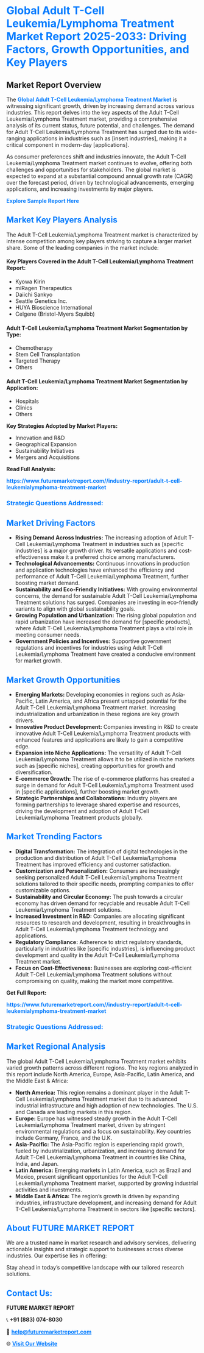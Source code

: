 <h1 style="color: #007BFF;">Global Adult T-Cell Leukemia/Lymphoma Treatment Market Report 2025-2033: Driving Factors, Growth Opportunities, and Key Players</h1>

<section id="overview">
<h2>Market Report Overview</h2>
<p>The <a href="https://www.futuremarketreport.com//industry-report/adult-t-cell-leukemialymphoma-treatment-market" style="color: #007BFF; text-decoration: none;"><strong>Global Adult T-Cell Leukemia/Lymphoma Treatment Market</strong></a> is witnessing significant growth, driven by increasing demand across various industries. This report delves into the key aspects of the Adult T-Cell Leukemia/Lymphoma Treatment market, providing a comprehensive analysis of its current status, future potential, and challenges. The demand for Adult T-Cell Leukemia/Lymphoma Treatment has surged due to its wide-ranging applications in industries such as [insert industries], making it a critical component in modern-day [applications].</p>
<p>As consumer preferences shift and industries innovate, the Adult T-Cell Leukemia/Lymphoma Treatment market continues to evolve, offering both challenges and opportunities for stakeholders. The global market is expected to expand at a substantial compound annual growth rate (CAGR) over the forecast period, driven by technological advancements, emerging applications, and increasing investments by major players.</p>
</section>

<section id="overview">
<p><a href="https://www.futuremarketreport.com//request-sample/reportId=79998" style="color: #007BFF; text-decoration: none;"><strong>Explore Sample Report Here</strong></a></p>
</section>

<section id="key-players">
<h2 style="color: #007BFF;">Market Key Players Analysis</h2>
<p>The Adult T-Cell Leukemia/Lymphoma Treatment market is characterized by intense competition among key players striving to capture a larger market share. Some of the leading companies in the market include:</p>
<h4>Key Players Covered in the Adult T-Cell Leukemia/Lymphoma Treatment Report:</h4>
<ul><li>Kyowa Kirin</li><li>miRagen Therapeutics</li><li>Daiichi Sankyo</li><li>Seattle Genetics Inc.</li><li>HUYA Bioscience International</li><li>Celgene (Bristol-Myers Squibb)</li></ul>
<h4>Adult T-Cell Leukemia/Lymphoma Treatment Market Segmentation by Type:</h4>
<ul><li>Chemotherapy</li><li>Stem Cell Transplantation</li><li>Targeted Therapy</li><li>Others</li></ul>

<h4>Adult T-Cell Leukemia/Lymphoma Treatment Market Segmentation by Application:</h4>
<ul><li>Hospitals</li><li>Clinics</li><li>Others</li></ul>
<p><strong>Key Strategies Adopted by Market Players:</strong></p>
<ul>
<li>Innovation and R&D</li>
<li>Geographical Expansion</li>
<li>Sustainability Initiatives</li>
<li>Mergers and Acquisitions</li>
</ul>
</section>

<section>
<p><strong>Read Full Analysis: </strong></p><a href="https://www.futuremarketreport.com//industry-report/adult-t-cell-leukemialymphoma-treatment-market" style="color: #007BFF; text-decoration: none;"><strong>https://www.futuremarketreport.com//industry-report/adult-t-cell-leukemialymphoma-treatment-market</strong></a>
<h3 style="color: #007BFF;">Strategic Questions Addressed:</h3>
</section>

<section id="driving-factors">
<h2 style="color: #007BFF;">Market Driving Factors</h2>
<ul>
<li><strong>Rising Demand Across Industries:</strong> The increasing adoption of Adult T-Cell Leukemia/Lymphoma Treatment in industries such as [specific industries] is a major growth driver. Its versatile applications and cost-effectiveness make it a preferred choice among manufacturers.</li>
<li><strong>Technological Advancements:</strong> Continuous innovations in production and application technologies have enhanced the efficiency and performance of Adult T-Cell Leukemia/Lymphoma Treatment, further boosting market demand.</li>
<li><strong>Sustainability and Eco-Friendly Initiatives:</strong> With growing environmental concerns, the demand for sustainable Adult T-Cell Leukemia/Lymphoma Treatment solutions has surged. Companies are investing in eco-friendly variants to align with global sustainability goals.</li>
<li><strong>Growing Population and Urbanization:</strong> The rising global population and rapid urbanization have increased the demand for [specific products], where Adult T-Cell Leukemia/Lymphoma Treatment plays a vital role in meeting consumer needs.</li>
<li><strong>Government Policies and Incentives:</strong> Supportive government regulations and incentives for industries using Adult T-Cell Leukemia/Lymphoma Treatment have created a conducive environment for market growth.</li>
</ul>
</section>

<section id="growth-opportunities">
<h2 style="color: #007BFF;">Market Growth Opportunities</h2>
<ul>
<li><strong>Emerging Markets:</strong> Developing economies in regions such as Asia-Pacific, Latin America, and Africa present untapped potential for the Adult T-Cell Leukemia/Lymphoma Treatment market. Increasing industrialization and urbanization in these regions are key growth drivers.</li>
<li><strong>Innovative Product Development:</strong> Companies investing in R&D to create innovative Adult T-Cell Leukemia/Lymphoma Treatment products with enhanced features and applications are likely to gain a competitive edge.</li>
<li><strong>Expansion into Niche Applications:</strong> The versatility of Adult T-Cell Leukemia/Lymphoma Treatment allows it to be utilized in niche markets such as [specific niches], creating opportunities for growth and diversification.</li>
<li><strong>E-commerce Growth:</strong> The rise of e-commerce platforms has created a surge in demand for Adult T-Cell Leukemia/Lymphoma Treatment used in [specific applications], further boosting market growth.</li>
<li><strong>Strategic Partnerships and Collaborations:</strong> Industry players are forming partnerships to leverage shared expertise and resources, driving the development and adoption of Adult T-Cell Leukemia/Lymphoma Treatment products globally.</li>
</ul>
</section>

<section id="trending-factors">
<h2 style="color: #007BFF;">Market Trending Factors</h2>
<ul>
<li><strong>Digital Transformation:</strong> The integration of digital technologies in the production and distribution of Adult T-Cell Leukemia/Lymphoma Treatment has improved efficiency and customer satisfaction.</li>
<li><strong>Customization and Personalization:</strong> Consumers are increasingly seeking personalized Adult T-Cell Leukemia/Lymphoma Treatment solutions tailored to their specific needs, prompting companies to offer customizable options.</li>
<li><strong>Sustainability and Circular Economy:</strong> The push towards a circular economy has driven demand for recyclable and reusable Adult T-Cell Leukemia/Lymphoma Treatment solutions.</li>
<li><strong>Increased Investment in R&D:</strong> Companies are allocating significant resources to research and development, resulting in breakthroughs in Adult T-Cell Leukemia/Lymphoma Treatment technology and applications.</li>
<li><strong>Regulatory Compliance:</strong> Adherence to strict regulatory standards, particularly in industries like [specific industries], is influencing product development and quality in the Adult T-Cell Leukemia/Lymphoma Treatment market.</li>
<li><strong>Focus on Cost-Effectiveness:</strong> Businesses are exploring cost-efficient Adult T-Cell Leukemia/Lymphoma Treatment solutions without compromising on quality, making the market more competitive.</li>
</ul>
</section>

<section>
<p><strong>Get Full Report: </strong></p><a href="https://www.futuremarketreport.com//industry-report/adult-t-cell-leukemialymphoma-treatment-market" style="color: #007BFF; text-decoration: none;"><strong>https://www.futuremarketreport.com//industry-report/adult-t-cell-leukemialymphoma-treatment-market</strong></a>
<h3 style="color: #007BFF;">Strategic Questions Addressed:</h3>
</section>


<section id="regional-analysis">
<h2 style="color: #007BFF;">Market Regional Analysis</h2>
<p>The global Adult T-Cell Leukemia/Lymphoma Treatment market exhibits varied growth patterns across different regions. The key regions analyzed in this report include North America, Europe, Asia-Pacific, Latin America, and the Middle East & Africa:</p>
<ul>
<li><strong>North America:</strong> This region remains a dominant player in the Adult T-Cell Leukemia/Lymphoma Treatment market due to its advanced industrial infrastructure and high adoption of new technologies. The U.S. and Canada are leading markets in this region.</li>
<li><strong>Europe:</strong> Europe has witnessed steady growth in the Adult T-Cell Leukemia/Lymphoma Treatment market, driven by stringent environmental regulations and a focus on sustainability. Key countries include Germany, France, and the U.K.</li>
<li><strong>Asia-Pacific:</strong> The Asia-Pacific region is experiencing rapid growth, fueled by industrialization, urbanization, and increasing demand for Adult T-Cell Leukemia/Lymphoma Treatment in countries like China, India, and Japan.</li>
<li><strong>Latin America:</strong> Emerging markets in Latin America, such as Brazil and Mexico, present significant opportunities for the Adult T-Cell Leukemia/Lymphoma Treatment market, supported by growing industrial activities and investments.</li>
<li><strong>Middle East & Africa:</strong> The region’s growth is driven by expanding industries, infrastructure development, and increasing demand for Adult T-Cell Leukemia/Lymphoma Treatment in sectors like [specific sectors].</li>
</ul>
</section>

<footer>
<h2 style="color: #007BFF;">About FUTURE MARKET REPORT</h2>
<p>We are a trusted name in market research and advisory services, delivering actionable insights and strategic support to businesses across diverse industries. Our expertise lies in offering:</p>

<p>Stay ahead in today’s competitive landscape with our tailored research solutions.</p>

<h2 style="color: #007BFF;">Contact Us:</h2>
<p><strong>FUTURE MARKET REPORT</strong></p>
<p>📞 <strong>+91 (883) 074-8030</strong></p>
<p>📧 <strong><a href="mailto:help@futuremarketreport.com" style="color: #007BFF;">help@futuremarketreport.com</a></strong></p>
<p>🌐 <strong><a href="https://www.futuremarketreport.com/" style="color: #007BFF;">Visit Our Website</a></strong></p>
</footer>